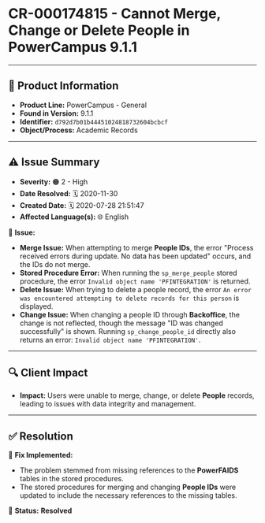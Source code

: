 # CR-000174815 - Cannot Merge, Change or Delete People in PowerCampus 9.1.1

---

## 📌 Product Information  
- **Product Line:** PowerCampus - General  
- **Found in Version:** 9.1.1  
- **Identifier:** `d792d7b01b44451024818732604bcbcf`  
- **Object/Process:** Academic Records  

---

## ⚠️ Issue Summary  
- **Severity:** 🟠 2 - High  
- **Date Resolved:** 🗓️ 2020-11-30  
- **Created Date:** 🗓️ 2020-07-28 21:51:47  
- **Affected Language(s):** 🌐 English  

🔹 **Issue:**  
- **Merge Issue:** When attempting to merge **People IDs**, the error "Process received errors during update. No data has been updated" occurs, and the IDs do not merge.  
- **Stored Procedure Error:** When running the `sp_merge_people` stored procedure, the error `Invalid object name 'PFINTEGRATION'` is returned.  
- **Delete Issue:** When trying to delete a people record, the error `An error was encountered attempting to delete records for this person` is displayed.  
- **Change Issue:** When changing a people ID through **Backoffice**, the change is not reflected, though the message "ID was changed successfully" is shown. Running `sp_change_people_id` directly also returns an error: `Invalid object name 'PFINTEGRATION'`.

---

## 🔍 Client Impact  
- **Impact:** Users were unable to merge, change, or delete **People** records, leading to issues with data integrity and management.

---

## ✅ Resolution  
🔧 **Fix Implemented:**  
- The problem stemmed from missing references to the **PowerFAIDS** tables in the stored procedures.  
- The stored procedures for merging and changing **People IDs** were updated to include the necessary references to the missing tables.

🚀 **Status:** **Resolved**
